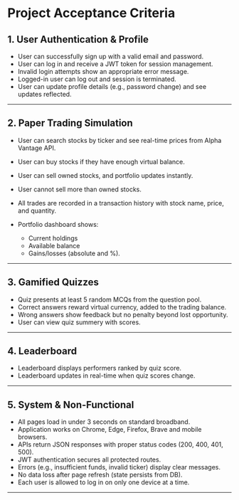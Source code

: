 # Project Acceptance Criteria

## 1. User Authentication & Profile

* User can successfully sign up with a valid email and password.
* User can log in and receive a JWT token for session management.
* Invalid login attempts show an appropriate error message.
* Logged-in user can log out and session is terminated.
* User can update profile details (e.g., password change) and see updates reflected.

---

## 2. Paper Trading Simulation

* User can search stocks by ticker and see real-time prices from Alpha Vantage API.
* User can buy stocks if they have enough virtual balance.
* User can sell owned stocks, and portfolio updates instantly.
* User cannot sell more than owned stocks.
* All trades are recorded in a transaction history with stock name, price, and quantity.
* Portfolio dashboard shows:

  * Current holdings
  * Available balance
  * Gains/losses (absolute and %).

---

## 3. Gamified Quizzes

* Quiz presents at least 5 random MCQs from the question pool.
* Correct answers reward virtual currency, added to the trading balance.
* Wrong answers show feedback but no penalty beyond lost opportunity.
* User can view quiz summery with scores.

---

## 4. Leaderboard

* Leaderboard displays performers ranked by quiz score.
* Leaderboard updates in real-time when quiz scores change.

---

## 5. System & Non-Functional

* All pages load in under 3 seconds on standard broadband.
* Application works on Chrome, Edge, Firefox, Brave and mobile browsers.
* APIs return JSON responses with proper status codes (200, 400, 401, 500).
* JWT authentication secures all protected routes.
* Errors (e.g., insufficient funds, invalid ticker) display clear messages.
* No data loss after page refresh (state persists from DB).
* Each user is allowed to log in on only one device at a time.

---